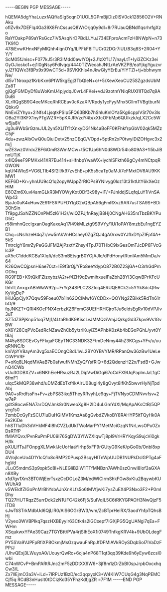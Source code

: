 -----BEGIN PGP MESSAGE-----

hQEMA5dgYhaLuzxfAQf/aSlg5cqnO1UOL5GPmBjiDiz0lSV0ck12856O2V+RNAku
oflZv9x7DEFlq4Ga39X8FnCssusQ8W/Orjq0y9dl+8r7RUauQBNdl1qsrhrfgXzo
RaYfOakpP89aYRsGcz7IV5AsqNrDPBdLLYuJ734EFproAcmFzH8NWpN+n73TK91O
478iEvwKHnxNFyMlQhh4lqnOYq/lLPFkF8ITUCr02DGr7iULt83q8S+2R04+YY/Y
ScM05fJnisc+F077kJ5r3R3lMdd0awIYOj+2J1zXf1L17/nayLtT+Iyi3ZCKz3ei
GyOJiosko1+ej1I0gNsy6FdIvqq/4440TZWecahJNtLrAeVKZPB/eaYjkgYguzvr
yJZf1QWx3fBPx9x99wCT5d+9SVKKhls4nJkwGIyYErEu/YlYTZI+tj+bbhwymNe/
dl5vTNroxpz1KrbKxn6PfW5kgEgj3TbQleN+o/+5/XewXeoCU25SZgzdsUbMZa8T
gjQgFGMDyDf8uWoKmU4pjydqJ0vrL4FKei+vdJ9zotmYNiqRUXl1ITQd7q9ADuBi
XLrRQgSB9G4eeMKcqRhRCEav0cKzaXP/Rpdy1ycFyyMhx5GllmTVBgtburNQbkv9
NnEviZYhyx+2iNfs4LjsqtkPSIp5FQ63BKb7hShluKnlOYa5Kg6cppIVSt70v3ls
OBa2YI3KFX1nyPTgWZR+5pKXJRVzdY4b/xXfcOFbMp6QUlkzk/qLX2Cc5Ww5ja8V
Jg3u9WbSrGzmJUL2yn5XLlTf1tXnxyDG1Nk4aBoFF0KFhkfrpGbV02qk5MZzC5jF
4du+zwzAlbCwQ0uQiuiDetv25nzCEqC/VOpd+5ptRn2xP0twyIDiZOHgvc3x2m/j
wZE3wz0VrdxZBF6iOmR3WmMCw+t5C1Up6hN0d8WDr54lo809A3+1l5bJiBnnUTjK
x4lQ9eeF9PMKxi41XR7Eu414+sHfnbpYwaWX+iychlSFkth69gCy4mNCtpqRGWON
kqUf4WlqS+VG6LTIb4Sf2ll/k97zvEhE+pK5s5caTp0aMJ/7eFMxtOV6AU9KKMW1
KEF6D+Kr+yhnUU9cQ1q2opyWJppZrRIOPs9YNIvyg0loz13t31ktUtY6kXeOzHlM
E6OZm6XuvI4amGLkR3MYOWyKxtODf3k98y+iF/+PJnIddjSLqfqLuY1iVnSAWp43
BjaJo0uK4xHuw2E91FSRPUFDYlgG2xQBpA56gFmRXvz9AR7usTSA9S+BDi3OhSin
Tf9pgJSxNZZNOnPM5zI61H3//wIQZPJjfnRayjB8Hj0CNgAH635rsTbzBKYPuD5C
r58imhnQccIgxanOagKaxeAq17l49kMLztg9S9VYy/1U/1oPAY8mzbEu1ngEYZB1
Chq+cNslhzeH4qZr/vw5rAkVnHCshey0ZgZQJ4gA0rxw0YJflxDYpZIFpf4A+5kS
TntrcIgY6mrZyPeGGJFM2AjPzxtYZhsy4TpJ70THbC9IxGesOmTJcDP6FVcGlc3P
aX5eC1dddKGBa1XIqfi/dcS3mBEtsgrB0YGjAJle/dPdHonytRtmIAm5MmDa/v64
K26QwCQjpsnH6ae70ct+IE9f3rQj/YRo8eeYdypO872B0Z2SjGA+O3rhGdPmODhq
RG9FEB+K9tQkIFZizxybz/A2r+f4ZH9qEwmihxuelFaZbh28YI3CqwBPrKFcUKGr
t5hTLAnxgxABhWaW92p+FrYq34SPLC2SZIoq4ERUQE8Ck2c5YYk8dcQRwKyVgDeP
lHlJGpCjyX7Qqw59Foeu07b1ln62QClMwf6YCDDx+QOYNg2ZBikk5RdTn61rbO/9
fqJNKZT+QRI4KOcPNX4crbzKZ6FxmC8UEfHRHCjroTJu6eldsEgRv10dVPJIv3uT
SZTdZSPjKnp51oq7Mj1/4LtaRhdK9KiscLvJMMQziVmjJQrkgGd3Zkpv9Vs1GvBW
oX6Y28CqPVoEedRcNZawZhCb5y/zrlKuyiZ5APhbK0zAb4bEGoPGhL/yvt0Yt8aj
M45y8SDGEvCyFFkgaFGEyTNC33NDK32FtmDeNmy44hZ3KCgs+YFv/u/uuqRNNC/b
kniVpYV8ayAm3vg5xaECOngC8dL1wL2BY0YBVYMR/RPanQw36zBw1UeLeCiWPVRF
P+oKq8LNqdMVAaB7b0afwufNMhZyQ/YsfRiQ+6d2QdenzH22x/FsdB+GJwnQ4CWb
vUu3GDBXZV+x6NKhEieHRsuzRJ2LDipVwDiGqi67oCdFX9UqPaplmJaL1gC6fmF1
uIqc5kMQP38whd/uDMZdEbTxf4kAIrU08ugi4y8gOvyt8lfKh5bwvrHyNjTpdAbj
9A0+sRrdfssFn+Fv+zbPS83ikq5TheyRRvyhLe9qy+FjTVNyoCDMNvvfsv+2w7eP
gdtS8ocwENA7arDQVJmk8r0NweoXg8H2ID4uLGmYdXl/MqApAKsCtB/5QPycg1s0
7zmbDcGyFzSCU7IuDuHGiMV1KmzAa8gGvbdZVkoBY8RAHYP5itTQyHk0AFe2KiDe
hhSTfIuDh3dVHkMF4I8hCVZLdUkTWoMarPY1MetMciGzqN1NrLwsOPu0ZxDsRTfP
fMlAYQvx/PvnRuPmPU09I76SgDW3YlWZXIqwTj8pI9VrHRYKqyS9ujcVi0gkH/Ik
pXULlfTsJFOnpgXLMwkIJcUoHaaYlrhp5xFF9rGUtyG9KeK/pGo0b/Onbl8xpDU4
4V/ojIceUo4D1YIcQ1o8oRMP20Pusp2BsqyHITnWpUUDB1NUPkDsIGPTg4aFhgVd
JLuO5mdmS3p9xpk5d8l+NLEGliB2lW1TTfMNBzn7AWh0szOnwI8Iof3aGXAn8XBy
x1d7gv1Xm3BT0WjEerTsxzOcDOLoZ3M/edWlCIrmShkFGw8xKIu2BqywbKUWUhA9
v5WEldfZIGoPnMrBhYsbAJnXnKLfs5o6tMVfjwKi7ysZuEX4P3Nxo3F2+P0mIDhy
TQ27HUTRqzZ5urrDdk2zN1UFC42k6Fj5/SuIVqIL5C6tRKYGPAOH3NwQjzF5iTD8
sJwTtiSTrkMdbUd6QjLlR0/AlS6OGrBW3/wm/ZcBTprHeiRX/3aodYhfpTQhsBHj
V2yeo3WVBPIkq7qszHXBEyyIr63Ctk4s2lGCxepf7lGXjPG5QgUANgi7qEa+FWHm
XSqukwxYFAe39Caz7TGYBtt/PVa4rjSIhEoX1i0749TnfkgKRV4k+9UbOLdegFmz
PY5SVa9VJPFpRfiXP8OkmjMsGzqwauFhRpJfDFMlAVkROySDqbSol7IVaDzFPP/J
/UhvQExj3LWuyxA0/UouyrQwRc+6oja4nP68T1qt3qq39Kde9h6yEyw6zcsl0wbi
C74nWCvP+BmPARtRJnc2mF5zDDtXX9W6+3jf8m1zDrZbBI0spJrpbOxcxhqCw3/L
Zx7IlEjmO3a3V+iLd+7IRPUz1BzD/ec3qqxyxK3+W4KIW7CUqG4g3NqPEMCCjf5q
RCdB3nHusIt0tDCizKd35YFhzKdfjgZR
=7F1M
-----END PGP MESSAGE-----

